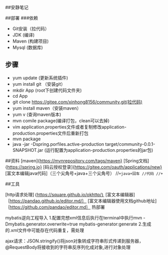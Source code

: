 ##安静笔记

##部署
###依赖
- Git安装（拉代码）
- JDK (编译)
- Maven (构建项目)
- Mysql (数据库)

## 步骤
- yum update (更新系统插件)
- yum install git （安装git）
- mkdir App (root下创建代码文件夹)
- cd App
- git clone https://gitee.com/xinhong8156/community.git(拉代码)
- yum install maven（安装maven）
- yum v (查询maven版本)
- mvn comile package(编译打包，clean可以去掉)
- vim application.properties文件或者复制修改application-production.properties文件后重新打包
- mvn package
- java -jar -Dspring.porfiles.active-production target/community-0.0.1-SNAPSHOT.jar (运行配置为application-production.properties的jar包)


##资料
[maven]{https://mvnrepository.com/tags/maven}
[Spring文档]{https://spring.io}
[码云授权登录]{https://gitee.com/oauth/applications/new}
[富文本编辑java代码]（三个尖角号+java+三个尖角号）
//```+java+回车
//代码
//+```

##工具

[http请求处理]｛https://square.github.io/okhttp/｝
[富文本编辑器]｛https://pandao.github.io/editor.md/｝
[富文本编辑器使用文档github地址]｛https://github.com/pandao/editor.md｝
热部署

mybatis逆向工程导入
1.配置完想xml信息后执行在terminal中执行mvn -Dmybatis.generator.overwrite=true mybatis-generator:generate
2.生成的.xml文件中可能存在代码重复，需处理

ajax请求：JSON.stringify()将json对象转成字符串形式传递到服务器，@RequestBody将接收到的字符串反序列化成对象,进行对象处理